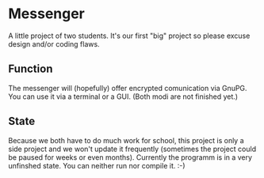 # Messenger
A little project of two students.
It's our first "big" project so please excuse design and/or coding flaws.

## Function
The messenger will (hopefully) offer encrypted comunication via GnuPG.
You can use it via a terminal or a GUI. (Both modi are not finished yet.)

## State
Because we both have to do much work for school, this project is only a side project and we won't update it frequently (sometimes the project could be paused for weeks or even months).
Currently the programm is in a very unfinshed state. You can neither run nor compile it. :-)

